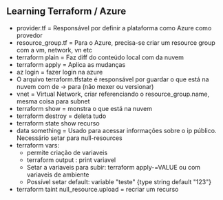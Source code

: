 ## Learning Terraform / Azure

* provider.tf = Responsável por definir a plataforma como Azure como provedor
* resource_group.tf = Para o Azure, precisa-se criar um resource group com a vm, network, vn etc
* terraform plain = Faz diff do conteúdo local com da nuvem
* terraform apply = Aplica as mudanças
* az login = fazer login na azure
* O arquivo terraform.tfstate é responsável por guardar o que está na nuvem com de -> para (não mexer ou versionar)
* vnet = Virtual Network, criar referenciando o resource_group.name, mesma coisa para subnet
* terraform show = monstra o que está na nuvem
* terraform destroy = deleta tudo
* terraform state show recurso
* data something = Usado para acessar informações sobre o ip público. Necessário setar para null-resources
* terraform vars:
    - permite criação de variaveis
    - terraform output <VARNAME> : print variavel
    - Setar a variaveis para subir: terraform apply-<VARNAME>=VALUE ou com variaveis de ambiente
    - Possível setar default: variable "teste" {type string default "123"}
* terraform taint null_resource.upload = recriar um recurso
